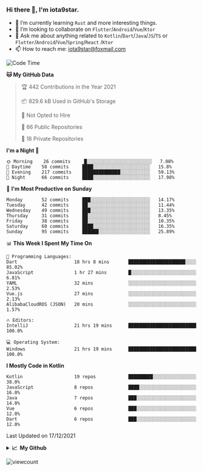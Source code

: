 ### Hi there 👋, I'm iota9star.

- 🌱 I’m currently learning `Rust` and more interesting things.
- 👯 I’m looking to collaborate on `Flutter`/`Android`/`Vue`/`Ktor`
- 💬 Ask me about anything related to `Kotlin`/`Dart`/`Java`/`JS`/`TS` or `Flutter`/`Android`/`Vue`/`Spring`/`React`
  /`Ktor`
- 📫 How to reach me: [iota9star@foxmail.com](iota9star@foxmail.com)



<!--START_SECTION:waka-->
![Code Time](http://img.shields.io/badge/Code%20Time-2%2C588%20hrs%204%20mins-blue)

**🐱 My GitHub Data** 

> 🏆 442 Contributions in the Year 2021
 > 
> 📦 829.6 kB Used in GitHub's Storage 
 > 
> 🚫 Not Opted to Hire
 > 
> 📜 66 Public Repositories 
 > 
> 🔑 18 Private Repositories  
 > 
**I'm a Night 🦉** 

```text
🌞 Morning    26 commits     █░░░░░░░░░░░░░░░░░░░░░░░░   7.08% 
🌆 Daytime    58 commits     ████░░░░░░░░░░░░░░░░░░░░░   15.8% 
🌃 Evening    217 commits    ██████████████░░░░░░░░░░░   59.13% 
🌙 Night      66 commits     ████░░░░░░░░░░░░░░░░░░░░░   17.98%

```
📅 **I'm Most Productive on Sunday** 

```text
Monday       52 commits     ███░░░░░░░░░░░░░░░░░░░░░░   14.17% 
Tuesday      42 commits     ██░░░░░░░░░░░░░░░░░░░░░░░   11.44% 
Wednesday    49 commits     ███░░░░░░░░░░░░░░░░░░░░░░   13.35% 
Thursday     31 commits     ██░░░░░░░░░░░░░░░░░░░░░░░   8.45% 
Friday       38 commits     ██░░░░░░░░░░░░░░░░░░░░░░░   10.35% 
Saturday     60 commits     ████░░░░░░░░░░░░░░░░░░░░░   16.35% 
Sunday       95 commits     ██████░░░░░░░░░░░░░░░░░░░   25.89%

```


📊 **This Week I Spent My Time On** 

```text
💬 Programming Languages: 
Dart                     18 hrs 8 mins       █████████████████████░░░░   85.02% 
JavaScript               1 hr 27 mins        █░░░░░░░░░░░░░░░░░░░░░░░░   6.81% 
YAML                     32 mins             ░░░░░░░░░░░░░░░░░░░░░░░░░   2.53% 
Vue.js                   27 mins             ░░░░░░░░░░░░░░░░░░░░░░░░░   2.13% 
AlibabaCloudROS (JSON)   20 mins             ░░░░░░░░░░░░░░░░░░░░░░░░░   1.57%

🔥 Editors: 
IntelliJ                 21 hrs 19 mins      █████████████████████████   100.0%

💻 Operating System: 
Windows                  21 hrs 19 mins      █████████████████████████   100.0%

```

**I Mostly Code in Kotlin** 

```text
Kotlin                   19 repos            █████████░░░░░░░░░░░░░░░░   38.0% 
JavaScript               8 repos             ████░░░░░░░░░░░░░░░░░░░░░   16.0% 
Java                     7 repos             ███░░░░░░░░░░░░░░░░░░░░░░   14.0% 
Vue                      6 repos             ███░░░░░░░░░░░░░░░░░░░░░░   12.0% 
Dart                     6 repos             ███░░░░░░░░░░░░░░░░░░░░░░   12.0%

```



 Last Updated on 17/12/2021
<!--END_SECTION:waka-->

<details>
  <summary><b>📈&nbsp;&nbsp;My Github</b></summary>
  <br>
  <img src='https://github-profile-trophy.vercel.app/?username=iota9star'>
  <img src='https://bad-apple-github-readme.vercel.app/api?show_bg=1&username=iota9star&hide_title=true'>
  <img src='http://cr-skills-chart-widget.azurewebsites.net/api/api?username=iota9star'>
</details>


![viewcount](https://count.getloli.com/get/@iota9star?theme=rule34)
